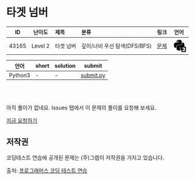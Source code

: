 # 타겟 넘버

| ID | 난이도 | 제목 | 분류 | 링크 | 언어 |
| -- | ---- | :-- | :-- | --- | --- |
| 43165 | Level 2 | 타겟 넘버 | 깊이/너비 우선 탐색(DFS/BFS) | [문제](https://programmers.co.kr/learn/courses/30/lessons/43165) | [![python3](/assets/python3.svg)](submit.py) |

| 언어 | short | solution | submit |
| --- | ----- | -------- | ------ |
| Python3 | - | - | [submit.py](submit.py) |

<br>
<br>

아직 풀이가 없네요. Issues 탭에서 이 문제의 풀이를 요청해 보세요.

[지금 요청하기](https://github.com/yuneg11/Programmers-Solutions/issues/new?body=%2243165%3A+%ED%83%80%EA%B2%9F+%EB%84%98%EB%B2%84%22+%EB%AC%B8%EC%A0%9C%EC%97%90+%EB%8C%80%ED%95%9C+%ED%92%80%EC%9D%B4%EB%A5%BC+%EC%9E%91%EC%84%B1%ED%95%B4+%EC%A3%BC%EC%84%B8%EC%9A%94%21%0A%ED%8A%B9%ED%9E%88+%EB%8B%A4%EC%9D%8C+%EB%82%B4%EC%9A%A9%EC%97%90+%EB%8C%80%ED%95%B4+%EC%84%A4%EB%AA%85%ED%95%B4+%EC%A3%BC%EC%84%B8%EC%9A%94.%0A+-+&title=%5B%ED%92%80%EC%9D%B4%EC%9A%94%EC%B2%AD%5D+43165+-+%ED%83%80%EA%B2%9F+%EB%84%98%EB%B2%84&labels=Request)


## 저작권

코딩테스트 연습에 공개된 문제는 (주)그렙이 저작권을 가지고 있습니다.

출처: [프로그래머스 코딩 테스트 연습](https://programmers.co.kr/learn/challenges)

